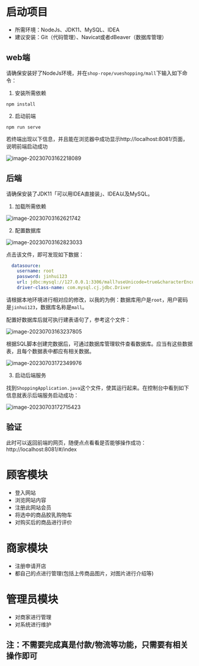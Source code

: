 # 启动项目



- 所需环境：NodeJs、JDK11、MySQL、IDEA
- 建议安装：Git（代码管理）、Navicat或者dBeaver（数据库管理）

## web端

请确保安装好了NodeJs环境，并在`shop-rope/vueshopping/mall`下输入如下命令：

1. 安装所需依赖

```shell
npm install
```

2. 启动前端

```shell
npm run serve
```

若终端出现以下信息，并且能在浏览器中成功显示http://localhost:8081/页面，说明前端启动成功

![image-20230703162218089](https://adguycn990-typoraimage.oss-cn-hangzhou.aliyuncs.com/202307031622122.png)

## 后端

请确保安装了JDK11「可以用IDEA直接装」、IDEA以及MySQL。

1. 加载所需依赖

![image-20230703162621742](https://adguycn990-typoraimage.oss-cn-hangzhou.aliyuncs.com/202307031632601.png)

2. 配置数据库

![image-20230703162823033](https://adguycn990-typoraimage.oss-cn-hangzhou.aliyuncs.com/202307031632120.png)

点击该文件，即可发现如下数据：

```yaml
  datasource:
    username: root
    password: jinhui123
    url: jdbc:mysql://127.0.0.1:3306/mall?useUnicode=true&characterEncoding=utf-8&serverTimezone=GMT%2b8&sessionVariables=sql_mode='NO_ENGINE_SUBSTITUTION'&jdbcCompliantTruncation=false&zeroDateTimeBehavior=convertToNull
    driver-class-name: com.mysql.cj.jdbc.Driver
```

请根据本地环境进行相对应的修改，以我的为例：数据库用户是`root`，用户密码是`jinhui123`，数据库名称是`mall`。

配置好数据库后就可执行建表语句了，参考这个文件：

![image-20230703163237805](https://adguycn990-typoraimage.oss-cn-hangzhou.aliyuncs.com/202307031633011.png)

根据SQL脚本创建完数据后，可通过数据库管理软件查看数据库。应当有这些数据表，且每个数据表中都应有相关数据。

![image-20230703172349976](https://adguycn990-typoraimage.oss-cn-hangzhou.aliyuncs.com/202307031727627.png)

3. 启动后端服务

找到` ShoppingApplication.java `这个文件，使其运行起来。在控制台中看到如下信息就表示后端服务启动成功：

![image-20230703172715423](https://adguycn990-typoraimage.oss-cn-hangzhou.aliyuncs.com/202307031727918.png)

## 验证

此时可以返回前端的网页，随便点点看看是否能够操作成功：http://localhost:8081/#/index


# 顾客模块

- 登入网站
- 浏览网站内容
- 注册此网站会员
- 将选中的商品胶乳购物车
- 对购买后的商品进行评价
# 商家模块
- 注册申请开店
- 都自己的点进行管理(包括上传商品图片，对图片进行介绍等)
# 管理员模块
- 对商家进行管理
- 对系统进行维护

## 注：不需要完成真是付款/物流等功能，只需要有相关操作即可